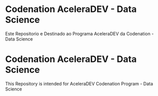 # Codenation AceleraDEV - Data Science
Este Repositorio e Destinado ao Programa AceleraDEV da Codenation - Data Science


# Codenation AceleraDEV - Data Science
This Repository is intended for AceleraDEV Codenation Program - Data Science